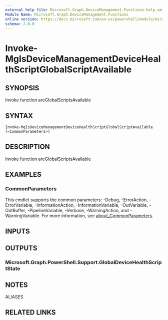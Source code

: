 ```yaml
---
external help file: Microsoft.Graph.DeviceManagement.Functions-help.xml
Module Name: Microsoft.Graph.DeviceManagement.Functions
online version: https://docs.microsoft.com/en-us/powershell/module/microsoft.graph.devicemanagement.functions/invoke-mgisdevicemanagementdevicehealthscriptglobalscriptavailable
schema: 2.0.0
---
```


# Invoke-MgIsDeviceManagementDeviceHealthScriptGlobalScriptAvailable

## SYNOPSIS
Invoke function areGlobalScriptsAvailable

## SYNTAX

```
Invoke-MgIsDeviceManagementDeviceHealthScriptGlobalScriptAvailable [<CommonParameters>]
```

## DESCRIPTION
Invoke function areGlobalScriptsAvailable

## EXAMPLES

### CommonParameters
This cmdlet supports the common parameters: -Debug, -ErrorAction, -ErrorVariable, -InformationAction, -InformationVariable, -OutVariable, -OutBuffer, -PipelineVariable, -Verbose, -WarningAction, and -WarningVariable. For more information, see [about_CommonParameters](http://go.microsoft.com/fwlink/?LinkID=113216).

## INPUTS

## OUTPUTS

### Microsoft.Graph.PowerShell.Support.GlobalDeviceHealthScriptState
## NOTES

ALIASES

## RELATED LINKS
